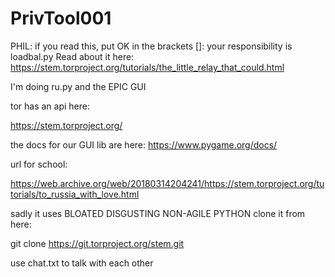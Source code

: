 # PrivTool001

PHIL: if you read this, put OK in the brackets []:
your responsibility is loadbal.py
Read about it here: https://stem.torproject.org/tutorials/the_little_relay_that_could.html

I'm doing ru.py and the EPIC GUI



tor has an api here:


https://stem.torproject.org/

the docs for our GUI lib are here:
https://www.pygame.org/docs/

url for school:

https://web.archive.org/web/20180314204241/https://stem.torproject.org/tutorials/to_russia_with_love.html

sadly it uses BLOATED DISGUSTING NON-AGILE PYTHON
clone it from here:

git clone https://git.torproject.org/stem.git

use chat.txt to talk with each other
